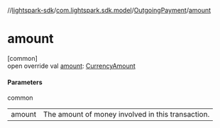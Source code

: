 //[lightspark-sdk](../../../index.md)/[com.lightspark.sdk.model](../index.md)/[OutgoingPayment](index.md)/[amount](amount.md)

# amount

[common]\
open override val [amount](amount.md): [CurrencyAmount](../-currency-amount/index.md)

#### Parameters

common

| | |
|---|---|
| amount | The amount of money involved in this transaction. |
